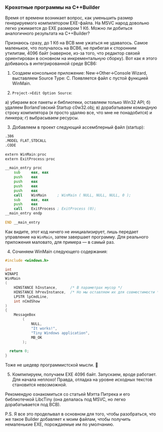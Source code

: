 ### Крохотные программы на C++Builder

Время от времени возникает вопрос, как уменьшить размер генерируемого компилятором EXE-файла. На MSVC народ довольно легко ужимается до EXE размером 1 Кб. Можно ли добиться аналогичного результата на C++Builder?

Признаюсь сразу, до 1 Кб на BCB мне ужаться не удавалось. Самое маленькое, что получалось на BCB6, не прибегая к сторонним утилитам, 4096 байт (наверное, из-за того, что редактор связей ориентирован в основном на инкрементальную сборку). Вот как я этого добиваюсь в интегрированной среде BCB6:

1. Создаем консольное приложение: New->Other->Console Wizard, выставляем Source Type: C. Появляется файл с пустой функцией WinMain.

2. `Project->Edit Option Source`:

  а) убираем все пакеты и библиотеки, оставляем только Win32 API;
  б) удаляем Borland’овский Startup c0w32.obj;
  в) дорабатываем командную строку компилятора (я просто удаляю все, что мне не понадобится) и линкера;
  г) выбрасываем ресурсы.

3. Добавляем в проект следующий ассемблерный файл (startup):

```asm
.386
.MODEL FLAT,STDCALL
.CODE
 
extern WinMain:proc
extern ExitProcess:proc
 
__main_entry proc
    sub     eax, eax
    push    eax
    push    eax
    push    eax
    push    eax
    call    WinMain     ; WinMain ( NULL, NULL, NULL, 0 );
    sub     eax, eax
    push    eax
    call    ExitProcess ; ExitProcess (0);
__main_entry endp
 
END __main_entry
```

Как видите, этот код ничего не инициализирует, лишь передает управление на `WinMain`, затем завершает программу. Для реального приложения маловато, для примера — в самый раз.

4. Сочиняем WinMain следующего содержания:

```c++
#include <windows.h>
 
int
WINAPI 
WinMain
(
    HINSTANCE hInstance,      /* В параметрах мусор */
    HINSTANCE hPrevInstance,  /* Но мы оставляем их для совместимости */
    LPSTR lpCmdLine,          
    int nCmdShow              
)
{
    MessageBox 
        ( 
            NULL, 
            "It works!", 
            "Tiny Windows application", 
            MB_OK 
        );
 
  return 0;
}
```

Тоже не шедевр программистской мысли. 🙂

5. Компилируем, получаем EXE 4096 байт. Запускаем, вроде работает. Для начала неплохо! Правда, отладка на уровне исходных текстов становится невозможной.

Рекомендую ознакомиться со статьей Мэтта Питрека и его библиотечкой LibcTiny (она делалась под MSVC, но легко дорабатывается под BCB).

P.S. Я все это проделывал в основном для того, чтобы разобраться, что же такое Builder добавляет к моим файлам, чтобы получить немаленькие EXE, порождаемые им по умолчанию.
